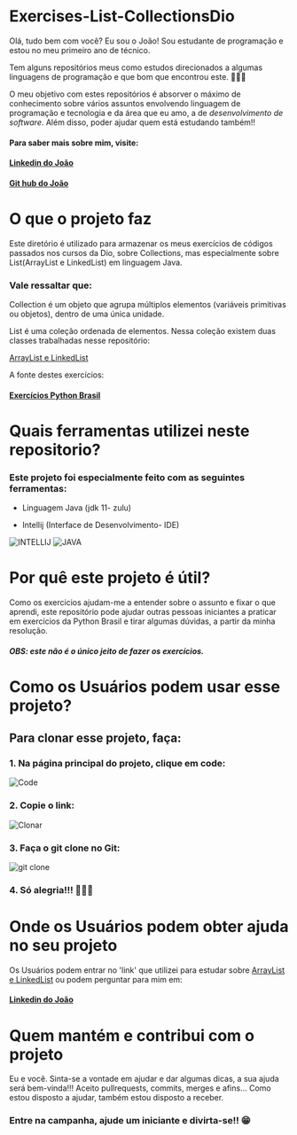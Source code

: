 # Exercises-List-CollectionsDio

Olá, tudo bem com você? Eu sou o João! Sou estudante de programação e estou no meu primeiro ano de técnico.

Tem alguns repositórios meus como estudos direcionados a algumas linguagens de programação e que bom que encontrou este. 👏👏👏

O meu objetivo com estes repositórios é absorver o máximo de conhecimento sobre vários assuntos envolvendo linguagem de programação e tecnologia e da área que eu amo, a de *desenvolvimento de software*. Além disso, poder ajudar quem está estudando também!! 

#### Para saber mais sobre mim, visite:

#### [Linkedin do João](https://www.linkedin.com/in/joaovitorqueiroz/)

#### [Git hub do João](https://github.com/joaovq)


# O que o projeto faz

Este diretório é utilizado para armazenar os meus exercícios de códigos passados nos cursos da Dio, sobre Collections, mas especialmente sobre List(ArrayList e LinkedList) em linguagem Java. 

###  **Vale ressaltar que:** 

Collection é um objeto que agrupa múltiplos elementos (variáveis primitivas ou objetos), dentro de uma única unidade.

List é uma coleção ordenada de elementos. Nessa coleção existem duas classes trabalhadas nesse repositório:

[ArrayList e LinkedList](https://www.devmedia.com.br/java-collections-como-utilizar-collections/18450)

A fonte destes exercícios:

#### [Exercícios Python Brasil](https://wiki.python.org.br/ExerciciosListas)

# Quais ferramentas utilizei neste repositorio?

### Este projeto foi especialmente feito com as seguintes ferramentas:

+ Linguagem Java (jdk 11- zulu)
                                    
+ Intellij (Interface de Desenvolvimento- IDE)

 ![INTELLIJ](https://financesonline.com/uploads/2019/08/IntelliJ-Idea-logo1.png)  ![JAVA](https://www.codeproject.com/KB/java/Graphic_Context/300px-Java_logo_svg.png)



# Por quê este projeto é útil?

Como os exercicios ajudam-me a entender sobre o assunto e fixar o que aprendi, este repositório pode ajudar outras pessoas iniciantes a praticar em exercícios da Python Brasil e tirar algumas dúvidas, a partir da minha resolução.

##### **OBS: este não é o único jeito de fazer os exercícios.**

# Como os Usuários podem usar esse projeto?

## Para clonar esse projeto, faça:  

### 1. **Na página principal do projeto, clique em code:**

![Code](https://user-images.githubusercontent.com/101160670/174395306-b1145b8b-f68e-4cb5-9842-f491224f6c40.PNG)


### 2.  **Copie o link:**

![Clonar](https://user-images.githubusercontent.com/101160670/174395320-7c6b66d2-8195-40d2-b857-8f5a94749213.PNG)



### 3.  **Faça o git clone no Git:**

![git clone](https://user-images.githubusercontent.com/101160670/174393044-ed51c1b3-05a2-4f26-890c-b869774b5420.PNG)

### 4. **Só alegria!!!** 👏👏👏




# Onde os Usuários podem obter ajuda no seu projeto

Os Usuários podem entrar no 'link' que utilizei para estudar sobre [ArrayList e LinkedList](https://www.devmedia.com.br/java-collections-como-utilizar-collections/18450)
ou podem perguntar para mim em:

#### [Linkedin do João](https://www.linkedin.com/in/joaovitorqueiroz/)




# Quem mantém e contribui com o projeto

Eu e você. Sinta-se a vontade em ajudar e dar algumas dicas, a sua ajuda será bem-vinda!!! Aceito pullrequests, commits, merges e afins...
Como estou disposto a ajudar, também estou disposto a receber.

### Entre na campanha, ajude um iniciante e divirta-se!! 😁
